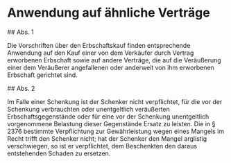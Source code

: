 # Anwendung auf ähnliche Verträge



\#\# Abs. 1

 Die Vorschriften über den Erbschaftskauf finden entsprechende Anwendung auf den Kauf einer von dem Verkäufer durch Vertrag erworbenen Erbschaft sowie auf andere Verträge, die auf die Veräußerung einer dem Veräußerer angefallenen oder anderweit von ihm erworbenen Erbschaft gerichtet sind.

\#\# Abs. 2

 Im Falle einer Schenkung ist der Schenker nicht verpflichtet, für die vor der Schenkung verbrauchten oder unentgeltlich veräußerten Erbschaftsgegenstände oder für eine vor der Schenkung unentgeltlich vorgenommene Belastung dieser Gegenstände Ersatz zu leisten. Die in § 2376 bestimmte Verpflichtung zur Gewährleistung wegen eines Mangels im Recht trifft den Schenker nicht; hat der Schenker den Mangel arglistig verschwiegen, so ist er verpflichtet, dem Beschenkten den daraus entstehenden Schaden zu ersetzen. 

